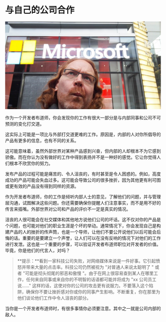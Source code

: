 # 与自己的公司合作

![Christian Heilmann 抬头看了看微软的标志](../images/e6c9d24ely1h0anv7c49ej20sg0g1acf.jpg)

作为一个开发者布道师，你会发现你的工作有很大一部分是与内部同事和公司不可预测的变化打交道。

这实际上可能是一项比与外部打交道更难的工作。原因是，内部的人对你所倡导的产品有更多的信息，也有不同的关系。

这可能意味着，虽然外部世界对某种产品感到兴奋，但内部的人却根本不为它感到骄傲。而在你认为没有做好的工作中得到表扬并不是一种好的感觉。它让你觉得人们根本不欣赏你的努力。

发布产品的过程可能是痛苦的、令人沮丧的，有时甚至是令人困惑的。例如，高度成功的产品可能会失血过多。这可能会导致公司的很多挫折，因为其他更有利可图或更有效的产品没有得到同样的资源。

作为开发者布道师，你的工作是倾听内部人士的意见，了解他们的问题，并与管理层沟通，试图解决这些问题。你还需要确保你提醒人们注意事实，而不是用不好的传言来插嘴。外部世界对公司和产品的评价不一定是真实的情况。

沮丧的人很可能会在社交媒体和其他地方说他们公司的坏话。这不仅对你的产品是个问题，也可能对他们的职业生涯是个坏的举动。通常情况下，你会发现自己是构建产品的人的挫折的传声筒，也是一个导师，让他们不要公开说他们以后可能会后悔的话。重要的是要建立一个声誉，让人们可以在没有反响的情况下对他们的工作进行发泄。这也是一个重要的步骤，可以验证开发者布道师职位对开发者的价值。毕竟，你是他们的代言人，对吗？

> **提示：**看到一家科技公司失败，对网络媒体来说是一件好事。它引起愤怒并带来大量的点击率。科技公司仍然被视为 "对普通人来说太聪明了 \" 或者 "可能是彻头彻尾的邪恶和傲慢 \"。由于在网上很容易查到某人在哪里工作，任何来自同事或来自你的不明智的话语都可能并将成为 "xx 公司员工说......" 这样的话，这使对你的公司的攻击更有说服力。不要落入这个陷阱，确保你不要让挫折感对你或你的同事产生影响。不断重复，你在那里为他们谈论他们工作中令人沮丧的部分。

当你是一个开发者布道师时，有很多事情你必须要注意。其中之一就是公司内部的敌人。